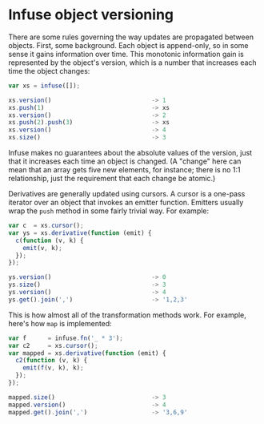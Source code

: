 # Infuse object versioning

There are some rules governing the way updates are propagated between objects.
First, some background. Each object is append-only, so in some sense it gains
information over time. This monotonic information gain is represented by the
object's version, which is a number that increases each time the object
changes:

```js
var xs = infuse([]);
```

```js
xs.version()                            -> 1
xs.push(1)                              -> xs
xs.version()                            -> 2
xs.push(2).push(3)                      -> xs
xs.version()                            -> 4
xs.size()                               -> 3
```

Infuse makes no guarantees about the absolute values of the version, just that
it increases each time an object is changed. (A "change" here can mean that an
array gets five new elements, for instance; there is no 1:1 relationship, just
the requirement that each change be atomic.)

Derivatives are generally updated using cursors. A cursor is a one-pass
iterator over an object that invokes an emitter function. Emitters usually wrap
the `push` method in some fairly trivial way. For example:

```js
var c  = xs.cursor();
var ys = xs.derivative(function (emit) {
  c(function (v, k) {
    emit(v, k);
  });
});
```

```js
ys.version()                            -> 0
ys.size()                               -> 3
ys.version()                            -> 4
ys.get().join(',')                      -> '1,2,3'
```

This is how almost all of the transformation methods work. For example, here's
how `map` is implemented:

```js
var f      = infuse.fn('_ * 3');
var c2     = xs.cursor();
var mapped = xs.derivative(function (emit) {
  c2(function (v, k) {
    emit(f(v, k), k);
  });
});
```

```js
mapped.size()                           -> 3
mapped.version()                        -> 4
mapped.get().join(',')                  -> '3,6,9'

```
